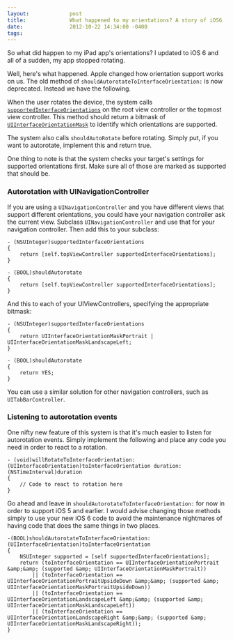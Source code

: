 ```yaml
---
layout:             post
title:              What happened to my orientations? A story of iOS6
date:               2012-10-22 14:34:00 -0400
tags:               
---
```


So what did happen to my iPad app's orientations? I updated to iOS 6 and all of a sudden, my app stopped rotating.

Well, here's what happened. Apple changed how orientation support works on us. The old method of `shouldAutorotateToInterfaceOrientation:` is now deprecated. Instead we have the following.

When the user rotates the device, the system calls [`supportedInterfaceOrientations`](http://developer.apple.com/library/ios/documentation/uikit/reference/UIViewController_Class/Reference/Reference.html#//apple_ref/occ/instm/UIViewController/supportedInterfaceOrientations) on the root view controller or the topmost view controller. This method should return a bitmask of [`UIInterfaceOrientationMask`](http://developer.apple.com/library/ios/documentation/uikit/reference/UIViewController_Class/Reference/Reference.html#//apple_ref/occ/instp/UIViewController/definesPresentationContext) to identify which orientations are supported.

The system also calls `shouldAutoRotate` before rotating. Simply put, if you want to autorotate, implement this and return true.

One thing to note is that the system checks your target's settings for supported orientations first. Make sure all of those are marked as supported that should be.

### Autorotation with UINavigationController
If you are using a `UINavigationController` and you have different views that support different orientations, you could have your navigation controller ask the current view. Subclass `UINavigationController` and use that for your navigation controller. Then add this to your subclass:

```
- (NSUInteger)supportedInterfaceOrientations
{
    return [self.topViewController supportedInterfaceOrientations];
}

- (BOOL)shouldAutorotate
{
    return [self.topViewController supportedInterfaceOrientations];
}
```

And this to each of your UIViewControllers, specifying the appropriate bitmask:

```
- (NSUInteger)supportedInterfaceOrientations
{
    return UIInterfaceOrientationMaskPortrait | UIInterfaceOrientationMaskLandscapeLeft;
}

- (BOOL)shouldAutorotate
{
    return YES;
}
```

You can use a similar solution for other navigation controllers, such as `UITabBarController`.

### Listening to autorotation events
One nifty new feature of this system is that it's much easier to listen for autorotation events. Simply implement the following and place any code you need in order to react to a rotation.

```
- (void)willRotateToInterfaceOrientation:(UIInterfaceOrientation)toInterfaceOrientation duration:(NSTimeInterval)duration
{
    // Code to react to rotation here
}
```

Go ahead and leave in `shouldAutorotateToInterfaceOrientation:` for now in order to support iOS 5 and earlier. I would advise changing those methods simply to use your new iOS 6 code to avoid the maintenance nightmares of having code that does the same things in two places.

```
-(BOOL)shouldAutorotateToInterfaceOrientation:(UIInterfaceOrientation)toInterfaceOrientation
{
    NSUInteger supported = [self supportedInterfaceOrientations];
    return (toInterfaceOrientation == UIInterfaceOrientationPortrait &amp;&amp; (supported &amp; UIInterfaceOrientationMaskPortrait))
        || (toInterfaceOrientation == UIInterfaceOrientationPortraitUpsideDown &amp;&amp; (supported &amp; UIInterfaceOrientationMaskPortraitUpsideDown))
        || (toInterfaceOrientation == UIInterfaceOrientationLandscapeLeft &amp;&amp; (supported &amp; UIInterfaceOrientationMaskLandscapeLeft))
        || (toInterfaceOrientation == UIInterfaceOrientationLandscapeRight &amp;&amp; (supported &amp; UIInterfaceOrientationMaskLandscapeRight));
}
```
